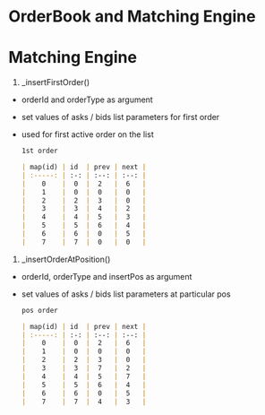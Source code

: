 # OrderBook and Matching Engine

# Matching Engine

1.  \_insertFirstOrder()

- orderId and orderType as argument
- set values of asks / bids list parameters for first order
- used for first active order on the list

  ```md
  1st order

  | map(id) | id  | prev | next |
  | :-----: | :-: | :--: | :--: |
  |    0    |  0  |  2   |  6   |
  |    1    |  0  |  0   |  0   |
  |    2    |  2  |  3   |  0   |
  |    3    |  3  |  4   |  2   |
  |    4    |  4  |  5   |  3   |
  |    5    |  5  |  6   |  4   |
  |    6    |  6  |  0   |  5   |
  |    7    |  7  |  0   |  0   |
  ```

1.  \_insertOrderAtPosition()

- orderId, orderType and insertPos as argument
- set values of asks / bids list parameters at particular pos

  ```md
  pos order

  | map(id) | id  | prev | next |
  | :-----: | :-: | :--: | :--: |
  |    0    |  0  |  2   |  6   |
  |    1    |  0  |  0   |  0   |
  |    2    |  2  |  3   |  0   |
  |    3    |  3  |  7   |  2   |
  |    4    |  4  |  5   |  7   |
  |    5    |  5  |  6   |  4   |
  |    6    |  6  |  0   |  5   |
  |    7    |  7  |  4   |  3   |
  ```
